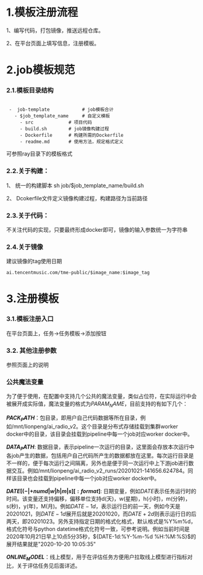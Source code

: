 
# 1.模板注册流程

1、编写代码，打包镜像，推送远程仓库。 

2、在平台页面上填写信息，注册模板。

# 2.job模板规范

### 2.1.模板目录结构
```
  
 -  job-template            # job模板合计
   - $job_template_name     # 自定义模板
     - src             # 项目代码
     - build.sh        # job镜像构建过程
     - Dockerfile      # 构建所需的Dockerfile
     - readme.md       # 使用方法，规定格式定义
```
可参照ray目录下的模板格式

### 2.2.关于构建：

1、 统一的构建脚本 sh job/$job_template_name/build.sh

2、 Dcokerfile文件定义镜像构建过程，构建路径为当前路径

### 2.3.关于代码：

不关注代码的实现，只要最终形成docker即可，镜像的输入参数统一为字符串

### 2.4.关于镜像
建议镜像的tag使用日期

`ai.tencentmusic.com/tme-public/$image_name:$image_tag`

# 3.注册模板
### 3.1.模板注册入口
在平台页面上，任务->任务模板->添加按钮


### 3.2. 其他注册参数
参照页面上的说明

### 公共魔法变量

为了便于使用，在配置中支持几个公共的魔法变量，类似占位符，在实际运行中会被展开成实际值，魔法变量的格式为${PARAM_NAME}$，目前支持的有如下几个：

__${PACK_PATH}$__：包目录，即用户自己代码数据等所在目录，例如/mnt/lionpeng/ai_radio_v2。这个目录是分布式存储挂载到集群worker docker中的目录，该目录会挂载到pipeline中每一个job对应worker docker中。
	
__${DATA_PATH}$__: 数据目录，表示pipeline一次运行的目录，这里面会存放本次运行中各job产生的数据，包括用户自己代码所产生的数据都放在这里。每次运行目录是不一样的，便于每次运行之间隔离，另外也是便于同一次运行中上下游job进行数据交互。例如/mnt/lionpeng/ai_radio_v2_runs/20201021-141656.624784。同样该目录也会挂载到pipeline中每一个job对应worker docker中。

__${DATE[(-|+numd|w|h|m|s][:format]}$__: 日期变量，例如${DATE}$表示任务运行时的时间。该变量还支持偏移，偏移单位支持d(天)，w(星期)，h(小时)，m(分钟)，s(秒)，y(年)，M(月)。例如${DATE-1d}$，表示运行日的前一天，例如今天是20201021，则${DATE-1d}$展开后就是20201020，而${DATE+2d}$则表示运行日的后两天，即20201023。另外支持指定日期的格式化格式，默认格式是%Y%m%d，格式化符号与python datetime格式化符号一致，可参考说明。例如当前时间是2020年10月21日早上10点5分35秒，${DATE-1d:%Y-%m-%d %H:%M:%S}$的展开结果就是"2020-10-20 10:05:35"

__${ONLINE_MODEL}$__：线上模型，用于在评估任务方便用户拉取线上模型进行指标对比，关于评估任务见后面详述。
